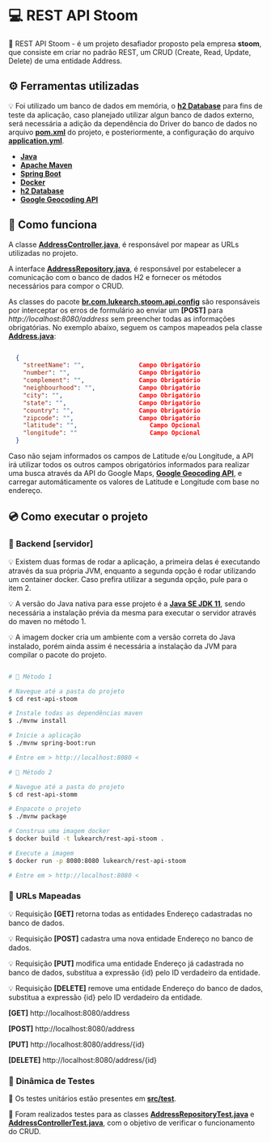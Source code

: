 # 💻 REST API Stoom

📝 REST API Stoom - é um projeto desafiador proposto pela empresa **stoom**, que consiste em criar no padrão REST, um CRUD (Create, Read, Update,  Delete) de uma entidade Address.

## ⚙️ Ferramentas utilizadas

💡 Foi utilizado um banco de dados em memória, o **[h2 Database][h2]** para fins de teste da aplicação, caso planejado utilizar algun banco de dados externo, será necessária a adição da dependência do Driver do banco de dados no arquivo **[pom.xml][pom]** do projeto, e posteriormente, a configuração do arquivo **[application.yml][config]**.

- **[Java][java]**
- **[Apache Maven][maven]**
- **[Spring Boot][spring]**
- **[Docker][docker]**
- **[h2 Database][h2]**
- **[Google Geocoding API][geocoding]**

## 🚀 Como funciona

 A classe **[AddressController.java][addressController]**, é responsável por mapear as URLs utilizadas no projeto.

 A interface **[AddressRepository.java][addressRepository]**, é responsável por estabelecer a comunicação com o banco de dados H2 e fornecer os métodos necessários para compor o CRUD.

 As classes do pacote **[br.com.lukearch.stoom.api.config][config]** são responsáveis por interceptar os erros de formulário ao enviar um **[POST]** para *http://localhost:8080/address* sem preencher todas as informações obrigatórias.
No exemplo abaixo, seguem os campos mapeados pela classe **[Address.java][address]**:
```JSON

  {
    "streetName": "",               Campo Obrigatório
    "number": "",                   Campo Obrigatório
    "complement": "",               Campo Obrigatório
    "neighbourhood": "",            Campo Obrigatório
    "city": "",                     Campo Obrigatório
    "state": "",                    Campo Obrigatório
    "country": "",                  Campo Obrigatório
    "zipcode": "",                  Campo Obrigatório
    "latitude": "",                    Campo Opcional
    "longitude": ""                    Campo Opcional
  }

```

Caso não sejam informados os campos de Latitude e/ou Longitude, a API irá utilizar todos os outros campos obrigatórios informados para realizar uma busca através da API do Google Maps, **[Google Geocoding API][geocoding]**, e carregar automáticamente os valores de Latitude e Longitude com base no endereço.

[address]: ./src/main/java/br/com/lukearch/stoom/api/model/Address.java
[config]: ./src/main/java/br/com/lukearch/stoom/api/config
[addressController]: ./src/main/java/br/com/lukearch/stoom/api/controller/AddressController.java
[addressRepository]: ./src/main/java/br/com/lukearch/stoom/api/repository/AddressRepository.java

## 💿 Como executar o projeto

### 🎲 **Backend [servidor]**

💡 Existem duas formas de rodar a aplicação, a primeira delas é executando através da sua própria JVM, enquanto a segunda opção é rodar utilizando um container docker.
Caso prefira utilizar a segunda opção, pule para o item 2.

💡 A versão do Java nativa para esse projeto é a **[Java SE JDK 11][java se 11]**, sendo necessária a instalação prévia da mesma para executar o servidor através do maven no método 1. 

💡 A imagem docker cria um ambiente com a versão correta do Java instalado, porém ainda assim é necessária a instalação da JVM para compilar o pacote do projeto.

```bash

# 📌 Método 1

# Navegue até a pasta do projeto
$ cd rest-api-stoom

# Instale todas as dependências maven
$ ./mvnw install

# Inicie a aplicação
$ ./mvnw spring-boot:run

# Entre em > http://localhost:8080 <

```
```bash
# 📌 Método 2

# Navegue até a pasta do projeto
$ cd rest-api-stomm

# Enpacote o projeto
$ ./mvnw package

# Construa uma imagem docker
$ docker build -t lukearch/rest-api-stoom .

# Execute a imagem
$ docker run -p 8080:8080 lukearch/rest-api-stoom

# Entre em > http://localhost:8080 <

```

### 🎲 **URLs Mapeadas**

💡 Requisição **[GET]** retorna todas as entidades Endereço cadastradas no banco de dados.

💡 Requisição **[POST]** cadastra uma nova entidade Endereço no banco de dados.

💡 Requisição **[PUT]** modifica uma entidade Endereço já cadastrada no banco de dados, substitua a expressão {id} pelo ID verdadeiro da entidade.

💡 Requisição **[DELETE]** remove uma entidade Endereço do banco de dados, substitua a expressão {id} pelo ID verdadeiro da entidade.

**[GET]** http://localhost:8080/address


**[POST]** http://localhost:8080/address


**[PUT]** http://localhost:8080/address/{id}


**[DELETE]** http://localhost:8080/address/{id}

### 🎲 **Dinâmica de Testes**

📝 Os testes unitários estão presentes em **[src/test][test]**.

📝 Foram realizados testes para as classes **[AddressRepositoryTest.java][addressRepositoryTest]** e **[AddressControllerTest.java][addressControllerTest]**, com o objetivo de verificar o funcionamento do CRUD.







[postman]: https://www.postman.com/
[addressControllerTest]: ./src/test/java/br/com/lukearch/stoom/api/controllerTest/AddressControllerTest.java
[addressRepositoryTest]: ./src/test/java/br/com/lukearch/stoom/api/repositoryTest/AddressRepositoryTest.java
[java]: https://www.java.com/pt-BR/
[maven]: https://maven.apache.org/
[spring]: https://spring.io/
[thymeleaf]: https://www.thymeleaf.org/
[vue]: https://vuejs.org/
[docker]: https://www.docker.com/
[h2]: https://www.h2database.com/html/main.html
[geocoding]: https://developers.google.com/maps/documentation/geocoding/overview
[pom]: ./pom.xml
[test]: ./src/test/java/br/com/lukearch/stoom/api
[config]: ./src/main/resources/application.yml
[java se 11]: https://www.oracle.com/br/java/technologies/javase-jdk11-downloads.html
